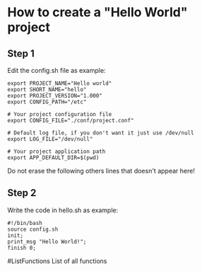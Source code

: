 # How to create a "Hello World" project #

## Step 1 ##

Edit the config.sh file as example:

```
export PROJECT_NAME="Hello world"
export SHORT_NAME="hello"
export PROJECT_VERSION="1.000"
export CONFIG_PATH="/etc"

# Your project configuration file
export CONFIG_FILE="./conf/project.conf"

# Default log file, if you don't want it just use /dev/null
export LOG_FILE="/dev/null"

# Your project application path
export APP_DEFAULT_DIR=$(pwd)
```
Do not erase the following others lines that doesn't appear here!

## Step 2 ##
Write the code in hello.sh as example:
```
#!/bin/bash
source config.sh
init;
print_msg "Hello World!";
finish 0;
```

#ListFunctions List of all functions